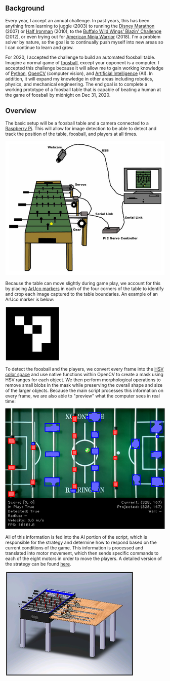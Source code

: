 
## Background
Every year, I accept an annual challenge. In past years, this has been anything from learning to juggle (2003) to running the [Disney Marathon](https://www.wdwmagic.com/events/walt-disney-world-marathon.htm) (2007) or [Half Ironman](https://www.ironman.com/im703-races) (2010), to the [Buffalo Wild Wings' Blazin' Challenge](https://www.buffalowildwings.com/en/food/sauces/blazin-side-of-sauce/) (2012), or even trying out for [American Ninja Warrior](https://www.nbc.com/american-ninja-warrior) (2018). I'm a problem solver by nature, so the goal is to continually push myself into new areas so I can continue to learn and grow.

For 2020, I accepted the challenge to build an automated foosball table. Imagine a normal game of [foosball](https://en.wikipedia.org/wiki/Table_football), except your opponent is a computer. I accepted this challenge because it will allow me to gain working knowledge of [Python](https://www.python.org/), [OpenCV](https://opencv.org/) (computer vision), and [Artificial Intelligence](https://en.wikipedia.org/wiki/Artificial_intelligence) (AI). In addition, it will expand my knowledge in other areas including robotics, physics, and mechanical engineering. The end goal is to complete a working prototype of a foosball table that is capable of beating a human at the game of foosball by midnight on Dec 31, 2020.


## Overview
The basic setup will be a foosball table and a camera connected to a [Raspberry Pi](https://www.raspberrypi.org/). This will allow for image detection to be able to detect and track the position of the table, foosball, and players at all times.

![Basic Setup](media/img1.png)

Because the table can move slightly during game play, we account for this by placing [ArUco markers](https://docs.opencv.org/master/d9/d6d/tutorial_table_of_content_aruco.html) in each of the four corners of the table to identify and crop each image captured to the table boundaries. An example of an ArUco marker is below:

![ArUco Marker](media/aruco.png)

To detect the foosball and the players, we convert every frame into the [HSV color space](https://en.wikipedia.org/wiki/HSL_and_HSV) and use native functions within OpenCV to create a mask using HSV ranges for each object. We then perform morphological operations to remove small blobs in the mask while preserving the overall shape and size of the larger objects. Because the main script processes this information on every frame, we are also able to "preview" what the computer sees in real time:

![Screenshot](media/screenshot.png)

All of this information is fed into the AI portion of the script, which is responsible for the strategy and determine how to respond based on the current conditions of the game. This information is processed and translated into motor movement, which then sends specific commands to each of the eight motors in order to move the players. A detailed version of the strategy can be found [here](media/strategy.pdf).

![Basic Setup](media/img2.png)
